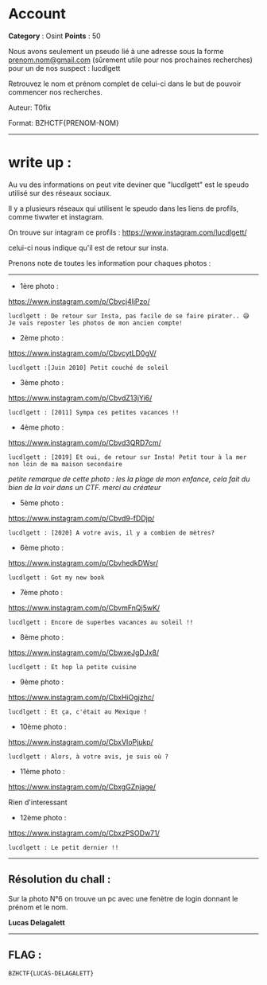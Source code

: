 # Account

**Category** : Osint
**Points** : 50

Nous avons seulement un pseudo lié à une adresse sous la forme prenom.nom@gmail.com (sûrement utile pour nos prochaines recherches) pour un de nos suspect : lucdlgett

Retrouvez le nom et prénom complet de celui-ci dans le but de pouvoir commencer nos recherches.

Auteur: T0fix

Format: BZHCTF{PRENOM-NOM}

___
# write up :

Au vu des informations on peut vite deviner que "lucdlgett" est le speudo utilisé sur des réseaux sociaux. 

Il y a plusieurs réseaux qui utilisent le speudo dans les liens de profils, comme tiwwter et instagram.

On trouve sur intagram ce profils : https://www.instagram.com/lucdlgett/

celui-ci nous indique qu'il est de retour sur insta.


Prenons note de toutes les information pour chaques photos :
 ___
 * 1ère photo : 

https://www.instagram.com/p/Cbvcj4ljPzo/

    lucdlgett : De retour sur Insta, pas facile de se faire pirater.. 😅 Je vais reposter les photos de mon ancien compte!

* 2ème photo : 

https://www.instagram.com/p/CbvcytLD0gV/


    lucdlgett :[Juin 2010] Petit couché de soleil


* 3ème photo : 

https://www.instagram.com/p/CbvdZ13jYi6/

    lucdlgett : [2011] Sympa ces petites vacances !!

* 4ème photo : 

https://www.instagram.com/p/Cbvd3QRD7cm/


    lucdlgett : [2019] Et oui, de retour sur Insta! Petit tour à la mer non loin de ma maison secondaire

*petite remarque de cette photo : les la plage de mon enfance, cela fait du bien de la voir dans un CTF. merci au créateur*

* 5ème photo :

https://www.instagram.com/p/Cbvd9-fDDjp/


    lucdlgett : [2020] A votre avis, il y a combien de mètres?

* 6ème photo : 

https://www.instagram.com/p/CbvhedkDWsr/

    lucdlgett : Got my new book

* 7ème photo : 

https://www.instagram.com/p/CbvmFnQj5wK/


    lucdlgett : Encore de superbes vacances au soleil !!

* 8ème photo :

https://www.instagram.com/p/CbwxeJgDJx8/


    lucdlgett : Et hop la petite cuisine

* 9ème photo : 

https://www.instagram.com/p/CbxHiOgjzhc/


    lucdlgett : Et ça, c'était au Mexique !

* 10ème photo : 

https://www.instagram.com/p/CbxVIoPjukp/


    lucdlgett : Alors, à votre avis, je suis où ?

* 11ème photo : 

https://www.instagram.com/p/CbxgGZnjage/

Rien d'interessant

* 12ème photo : 

https://www.instagram.com/p/CbxzPSODw71/


    lucdlgett : Le petit dernier !!


___

## Résolution du chall  :

Sur la photo N°6 on trouve un pc avec une fenètre de login donnant le prénom et le nom.

**Lucas Delagalett**

___
## FLAG : 
```
BZHCTF{LUCAS-DELAGALETT}
```